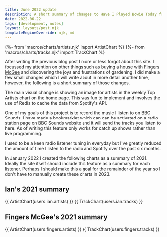```yaml
---
title: June 2022 update
description: A short summary of changes to Have I Played Bowie Today from the last 18 months
date: 2022-06-22
tags: [development, notes]
layout: layouts/post.njk
templateEngineOverride: njk, md
---
```


{%- from 'macros/charts/artists.njk' import ArtistChart %}
{%- from 'macros/charts/tracks.njk' import TrackChart %}

After writing the previous blog post I more or less forgot about this site. I focussed my attention on other things such as buying a house with [Fingers McGee](https://www.haveiplayedbowie.today/u/fingersmcgee/diary) and discovering the joys and frustrations of gardening. I did make a few small changes which I will write about in more detail another time, however, the following is a short summary of those changes.

The main visual change is showing an image for artists in the weekly Top Artists chart on the home page. This was fun to implement and involves the use of Redis to cache the data from Spotify's API.

One of my goals of this project is to record the music I listen to on BBC Sounds. I have made a bookmarklet which can can be activated on a radio station page on BBC Sounds website and it will send the tracks you listen to here. As of writing this feature only works for catch up shows rather than live programming.

I used to be a keen radio listener tuning in everyday but I've greatly reduced the amount of time I listen to the radio and Spotify over the past six months.

In January 2022 I created the following charts as a summary of 2021. Ideally the site itself should include this feature as a summary for each listener. Perhaps I should make this a goal for the remainder of the year so I don't have to manually create these charts in 2023.

<div class="breakout charts">
  <h2 class="title">Ian's 2021 summary</h2>
  <div class="charts__container">
    {{ ArtistChart(users.ian.artists) }}
    {{ TrackChart(users.ian.tracks) }}
  </div>
</div>

<div class="breakout charts">
  <h2 class="title">Fingers McGee's 2021 summary</h2>
  <div class="charts__container">
    {{ ArtistChart(users.fingers.artists) }}
    {{ TrackChart(users.fingers.tracks) }}
  </div>
</div>
